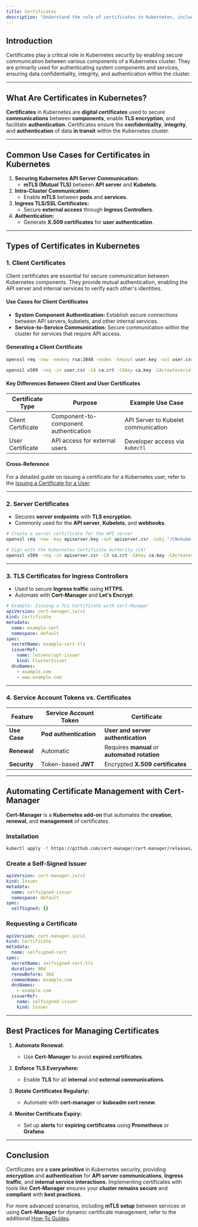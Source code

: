 ```yaml
---
title: Certificates
description: "Understand the role of certificates in Kubernetes, including client certificates, server certificates, and automating certificate management with Cert-Manager."
---
```


## Introduction

Certificates play a critical role in Kubernetes security by enabling secure communication between various components of a Kubernetes cluster. They are primarily used for authenticating system components and services, ensuring data confidentiality, integrity, and authentication within the cluster.

---

## What Are Certificates in Kubernetes?

**Certificates** in Kubernetes are **digital certificates** used to secure **communications** between **components**, enable **TLS encryption**, and facilitate **authentication**. Certificates ensure the **confidentiality**, **integrity**, and **authentication** of data **in transit** within the Kubernetes cluster.

---

## Common Use Cases for Certificates in Kubernetes

1. **Securing Kubernetes API Server Communication:**
   - **mTLS (Mutual TLS)** between **API server** and **Kubelets**.
2. **Intra-Cluster Communication:**
   - Enable **mTLS** between **pods** and **services**.
3. **Ingress TLS/SSL Certificates:**
   - Secure **external access** through **Ingress Controllers**.
4. **Authentication:**
   - Generate **X.509 certificates** for **user authentication**.

---

## Types of Certificates in Kubernetes

### 1. Client Certificates

Client certificates are essential for secure communication between Kubernetes components. They provide mutual authentication, enabling the API server and internal services to verify each other's identities.

#### Use Cases for Client Certificates

- **System Component Authentication:** Establish secure connections between API servers, kubelets, and other internal services.
- **Service-to-Service Communication:** Secure communication within the cluster for services that require API access.

#### Generating a Client Certificate

```bash
openssl req -new -newkey rsa:2048 -nodes -keyout user.key -out user.csr -subj "/CN=example-user"

openssl x509 -req -in user.csr -CA ca.crt -CAkey ca.key -CAcreateserial -out user.crt -days 365
```

#### Key Differences Between Client and User Certificates

| Certificate Type | Purpose                              | Example Use Case                   |
|------------------|--------------------------------------|-----------------------------------|
| Client Certificate | Component-to-component authentication | API Server to Kubelet communication |
| User Certificate   | API access for external users        | Developer access via `kubectl`     |

#### Cross-Reference

For a detailed guide on issuing a certificate for a Kubernetes user, refer to the [Issuing a Certificate for a User](/guides/certificates/issue_certificate_for_k8s_user/).

---

### 2. Server Certificates

- Secures **server endpoints** with **TLS encryption**.
- Commonly used for the **API server**, **Kubelets**, and **webhooks**.

```bash
# Create a server certificate for the API server
openssl req -new -key apiserver.key -out apiserver.csr -subj "/CN=kube-apiserver"

# Sign with the Kubernetes Certificate Authority (CA)
openssl x509 -req -in apiserver.csr -CA ca.crt -CAkey ca.key -CAcreateserial -out apiserver.crt -days 365
```

---

### 3. TLS Certificates for Ingress Controllers

- Used to secure **Ingress traffic** using **HTTPS**.
- Automate with **Cert-Manager** and **Let's Encrypt**.

```yaml
# Example: Issuing a TLS Certificate with Cert-Manager
apiVersion: cert-manager.io/v1
kind: Certificate
metadata:
  name: example-cert
  namespace: default
spec:
  secretName: example-cert-tls
  issuerRef:
    name: letsencrypt-issuer
    kind: ClusterIssuer
  dnsNames:
    - example.com
    - www.example.com
```

---

### 4. Service Account Tokens vs. Certificates

| **Feature**                 | **Service Account Token** | **Certificate**                  |
|-----------------------------|---------------------------|---------------------------------|
| **Use Case**                | **Pod authentication**    | **User and server authentication** |
| **Renewal**                 | Automatic                 | Requires **manual** or **automated rotation** |
| **Security**                | Token-based **JWT**       | Encrypted **X.509 certificates** |

---

## Automating Certificate Management with Cert-Manager

**Cert-Manager** is a **Kubernetes add-on** that automates the **creation**, **renewal**, and **management** of certificates.

### Installation

```bash
kubectl apply -f https://github.com/cert-manager/cert-manager/releases/download/v1.9.1/cert-manager.yaml
```

### Create a Self-Signed Issuer

```yaml
apiVersion: cert-manager.io/v1
kind: Issuer
metadata:
  name: selfsigned-issuer
  namespace: default
spec:
  selfSigned: {}
```

### Requesting a Certificate

```yaml
apiVersion: cert-manager.io/v1
kind: Certificate
metadata:
  name: selfsigned-cert
spec:
  secretName: selfsigned-cert-tls
  duration: 90d
  renewBefore: 30d
  commonName: example.com
  dnsNames:
    - example.com
  issuerRef:
    name: selfsigned-issuer
    kind: Issuer
```

---

## Best Practices for Managing Certificates

1. **Automate Renewal:**
   - Use **Cert-Manager** to avoid **expired certificates**.

2. **Enforce TLS Everywhere:**
   - Enable **TLS** for all **internal** and **external communications**.

3. **Rotate Certificates Regularly:**
   - Automate with **cert-manager** or **kubeadm cert renew**.

4. **Monitor Certificate Expiry:**
   - Set up **alerts** for **expiring certificates** using **Prometheus** or **Grafana**.

---

## Conclusion

Certificates are a **core primitive** in Kubernetes security, providing **encryption** and **authentication** for **API server communications**, **Ingress traffic**, and **internal service interactions**. Implementing certificates with tools like **Cert-Manager** ensures your **cluster remains secure** and **compliant** with **best practices**.

For more advanced scenarios, including **mTLS setup** between services or using **Cert-Manager** for dynamic certificate management, refer to the additional [How-To Guides](/guides/intro/).
